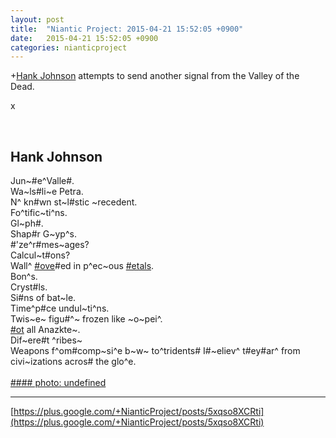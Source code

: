 ```yaml
---
layout: post
title:  "Niantic Project: 2015-04-21 15:52:05 +0900"
date:   2015-04-21 15:52:05 +0900
categories: nianticproject
---
```

+[Hank Johnson](https://plus.google.com/117792105926525258257 "") attempts to send another signal from the Valley of the Dead.

x<div class="shared"><br /><h2>Hank Johnson</h2>Jun~#e^Valle#.<br />Wa~ls#li~e Petra.<br />N^ kn#wn st~l#stic ~recedent.<br />Fo^tific~ti^ns.<br />Gl~ph#.<br />Shap#r G~yp^s.<br />#'ze^r#mes~ages?<br />Calcul~t#ons?  <br />Wall^ <a rel="nofollow" class="ot-hashtag" href="https://plus.google.com/s/%23ove">#ove</a>#ed in p^ec~ous <a rel="nofollow" class="ot-hashtag" href="https://plus.google.com/s/%23etals">#etals</a>.<br />Bon^s.<br />Cryst#ls.<br />Si#ns of bat~le.<br />Time^p#ce undul~ti^ns.<br />Twis~e~ figu#^~ frozen like ~o~pei^.<br /><a rel="nofollow" class="ot-hashtag" href="https://plus.google.com/s/%23ot">#ot</a> all Anazkte~.<br />Dif~ere#t ^ribes~<br />Weapons f^om#comp~si^e b~w~ to^tridents# I#~eliev^ t#ey#ar^ from civi~izations acros# the glo^e.<br /><br /></div>
[#### photo: undefined](https://lh3.googleusercontent.com/-2JTc8MGY8-0/VTXxCqSEKLI/AAAAAAAAClo/103VXiMghqc/Civilizations.jpg "")
- - -
[https://plus.google.com/+NianticProject/posts/5xqso8XCRti](https://plus.google.com/+NianticProject/posts/5xqso8XCRti)

